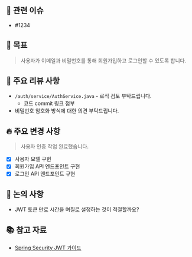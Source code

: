 ## 🔗 관련 이슈
- #1234

## 🎯 목표
> 사용자가 이메일과 비밀번호를 통해 회원가입하고 로그인할 수 있도록 합니다.

## 📝 주요 리뷰 사항
- `/auth/service/AuthService.java` - 로직 검토 부탁드립니다.
  - 코드 commit 링크 첨부
- 비밀번호 암호화 방식에 대한 의견 부탁드립니다.

## 🔥 주요 변경 사항
> 사용자 인증 작업 완료했습니다.

- [x] 사용자 모델 구현
- [x] 회원가입 API 엔드포인트 구현
- [x] 로그인 API 엔드포인트 구현

## 🤔 논의 사항
- JWT 토큰 만료 시간을 며칠로 설정하는 것이 적절할까요?

## 📚 참고 자료
- [Spring Security JWT 가이드](https://example.com/spring-security-jwt)
